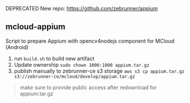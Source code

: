 DEPRECATED
New repo: https://github.com/zebrunner/appium

## mcloud-appium

Script to prepare Appium with opencv4nodejs component for MCloud (Android)
1. run `build.sh` to build new artifact 
2. Update ownership `sudo chown 1000:1000 appium.tar.gz`
3. publish manually to zebrunner-ce s3 storage 
`aws s3 cp appium.tar.gz s3://zebrunner-ce/mcloud/develop/appium.tar.gz`
> make sure to provide public access after redownload for appium.tar.gz
